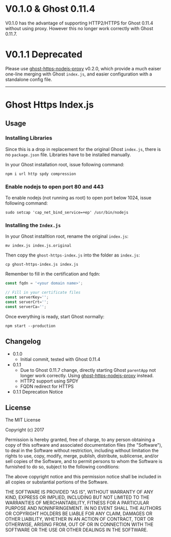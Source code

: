 # V0.1.0 & Ghost 0.11.4

V0.1.0 has the advantage of supporting HTTP2/HTTPS for Ghost 0.11.4 without using proxy. However this no longer work correctly with Ghost 0.11.7.

# V0.1.1 Deprecated

Please use [ghost-https-nodejs-proxy](https://github.com/J-Siu/ghost-https-nodejs-proxy/) v0.2.0, which provide a much eaiser one-line merging with Ghost `index.js`, and easier configuration with a standalone config file.

---

# Ghost Https Index.js

## Usage

### Installing Libraries

Since this is a drop in replacement for the original Ghost `index.js`, there is no `package.json` file. Libraries have to be installed manually.

In your Ghost installation root, issue following command:

`npm i url http spdy compression`

### Enable nodejs to open port 80 and 443

To enable nodejs (not running as root) to open port below 1024, issue following command:

`sudo setcap 'cap_net_bind_service=+ep' /usr/bin/nodejs`

### Installing the `Index.js`

In your Ghost installtion root, rename the original `index.js`:

`mv index.js index.js.original`

Then copy the `ghost-https-index.js` into the folder as `index.js`:

`cp ghost-https-index.js index.js`

Remember to fill in the certification and fqdn:

```javascript
const fqdn = '<your domain name>';

// Fill in your certificate files
const serverKey='';
const serverCrt='';
const serverCa='';
```

Once everything is ready, start Ghost normally:

`npm start --production`

## Changelog
- 0.1.0
	- Initial commit, tested with Ghost 0.11.4
- 0.1.1
	- Due to Ghost 0.11.7 change, directly starting Ghost `parentApp` not longer work correctly. Using [ghost-https-nodejs-proxy](https://github.com/J-Siu/ghost-https-nodejs-proxy) instead.
	- HTTP2 support using SPDY
	- FQDN redirect for HTTPS
- 0.1.1 Deprecation Notice

## License

The MIT License

Copyright (c) 2017

Permission is hereby granted, free of charge, to any person obtaining a copy of this software and associated documentation files (the "Software"), to deal in the Software without restriction, including without limitation the rights to use, copy, modify, merge, publish, distribute, sublicense, and/or sell copies of the Software, and to permit persons to whom the Software is furnished to do so, subject to the following conditions:

The above copyright notice and this permission notice shall be included in all copies or substantial portions of the Software.

THE SOFTWARE IS PROVIDED "AS IS", WITHOUT WARRANTY OF ANY KIND, EXPRESS OR IMPLIED, INCLUDING BUT NOT LIMITED TO THE WARRANTIES OF MERCHANTABILITY, FITNESS FOR A PARTICULAR PURPOSE AND NONINFRINGEMENT. IN NO EVENT SHALL THE AUTHORS OR COPYRIGHT HOLDERS BE LIABLE FOR ANY CLAIM, DAMAGES OR OTHER LIABILITY, WHETHER IN AN ACTION OF CONTRACT, TORT OR OTHERWISE, ARISING FROM, OUT OF OR IN CONNECTION WITH THE SOFTWARE OR THE USE OR OTHER DEALINGS IN THE SOFTWARE.
